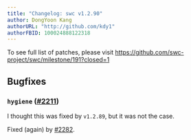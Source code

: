 ```yaml
---
title: "Changelog: swc v1.2.90"
author: DongYoon Kang
authorURL: "http://github.com/kdy1"
authorFBID: 100024888122318
---
```


To see full list of patches, please visit https://github.com/swc-project/swc/milestone/191?closed=1

## Bugfixes

### `hygiene` ([#2211](https://github.com/swc-project/swc/issues/2211))

I thought this was fixed by `v1.2.89`, but it was not the case.

Fixed (again) by [#2282](https://github.com/swc-project/swc/pull/2282).
